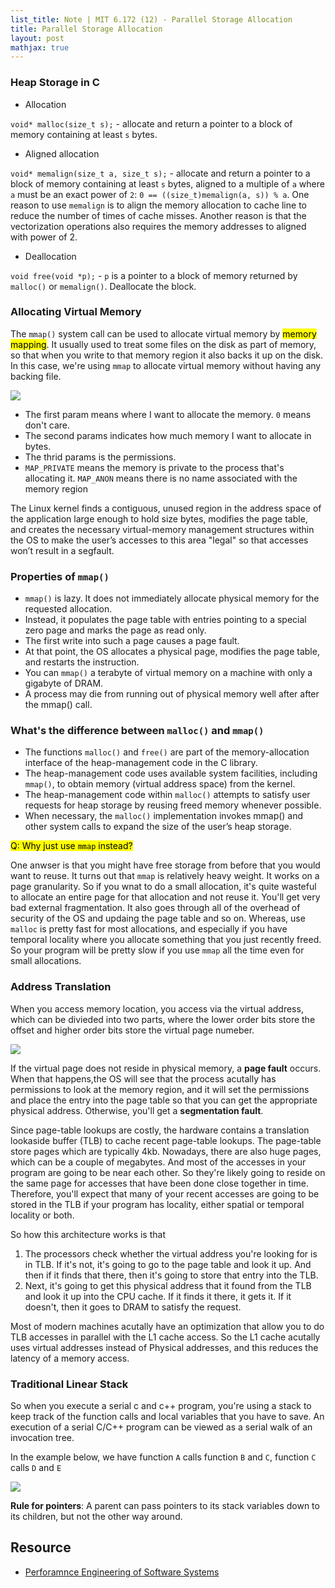 ```yaml
---
list_title: Note | MIT 6.172 (12) - Parallel Storage Allocation
title: Parallel Storage Allocation
layout: post
mathjax: true
---
```


### Heap Storage in C

- Allocation

`void* malloc(size_t s);` - allocate and return a pointer to a block of memory containing at least `s` bytes.

- Aligned allocation

`void* memalign(size_t a, size_t s);` - allocate and return a pointer to a block of memory containing at least `s` bytes, aligned to a multiple of `a` where `a` must be an exact power of `2`: `0 == ((size_t)memalign(a, s)) % a`. One reason to use `memalign` is to align the memory allocation to cache line to reduce the number of times of cache misses. Another reason is that the vectorization operations also requires the memory addresses to aligned with power of 2.

- Deallocation

`void free(void *p);` - `p` is a pointer to a block of memory returned by `malloc()` or `memalign()`. Deallocate the block.

### Allocating Virtual Memory

The `mmap()` system call can be used to allocate virtual memory by <mark>memory mapping</mark>. It usually used to treat some files on the disk as part of memory, so that when you write to that memory region it also backs it up on the disk. In this case, we're using `mmap` to allocate virtual memory without having any backing file.

<img class="md-img-center" src="{{site.baseurl}}/assets/images/2021/08/perf-sa-11.png">

- The first param means where I want to allocate the memory. `0` means don't care.
- The second params indicates how much memory I want to allocate in bytes.
- The thrid params is the permissions.
- `MAP_PRIVATE` means the memory is private to the process that's allocating it. `MAP_ANON` means there is no name associated with the memory region

The Linux kernel finds a contiguous, unused region in the address space of the application large enough to hold size bytes, modifies the page table, and creates the necessary virtual-memory management structures within the OS to make the user’s accesses to this area "legal" so that accesses won’t result in a segfault.

### Properties of `mmap()`

- `mmap()` is lazy. It does not immediately allocate physical memory for the requested allocation.
- Instead, it populates the page table with entries pointing to a special zero page and marks the page as read only.
- The first write into such a page causes a page fault.
- At that point, the OS allocates a physical page, modifies the page table, and restarts the instruction.
- You can `mmap()` a terabyte of virtual memory on a machine with only a gigabyte of DRAM.
- A process may die from running out of physical memory well after after the mmap() call.

### What's the difference between `malloc()` and `mmap()`

- The functions `malloc()` and `free()` are part of the memory-allocation interface of the heap-management code in the C library.
- The heap-management code uses available system facilities, including `mmap()`, to obtain memory (virtual address space) from the kernel.
- The heap-management code within `malloc()` attempts to satisfy user requests for heap storage by reusing freed memory whenever possible.
- When necessary, the `malloc()` implementation invokes mmap() and other system calls to expand the size of the user’s heap storage.

<mark>Q: Why just use `mmap` instead?</mark>

One anwser is that you might have free storage from before that you would want to reuse. It turns out that `mmap` is relatively heavy weight. It works on a page granularity. So if you wnat to do a small allocation, it's quite wasteful to allocate an entire page for that allocation and not reuse it. You'll get very bad external fragmentation. It also goes through all of the overhead of security of the OS and updaing the page table and so on. Whereas, use `malloc` is pretty fast for most allocations, and especially if you have temporal locality where you allocate something that you just recently freed. So your program will be pretty slow if you use `mmap` all the time even for small allocations.

### Address Translation

When you access memory location, you access via the virtual address, which can be divieded into two parts, where the lower order bits store the offset and higher order bits store the virtual page numeber.

<img class="md-img-center" src="{{site.baseurl}}/assets/images/2021/08/perf-sa-12.png">

If the virtual page does not reside in physical memory, a **page fault** occurs. When that happens,the OS will see that the process acutally has permissions to look at the memory region, and it will set the permissions and place the entry into the page table so that you can get the appropriate physical address. Otherwise, you'll get a **segmentation fault**.

Since page-table lookups are costly, the hardware contains a translation lookaside buffer (TLB) to cache recent page-table lookups. The page-table store pages which are typically 4kb. Nowadays, there are also huge pages, which can be a couple of megabytes. And most of the accesses in your program are going to be near each other. So they're likely going to reside on the same page for accesses that have been done close together in time. Therefore, you'll expect that many of your recent accesses are going to be stored in the TLB if your program has locality, either spatial or temporal locality or both.

So how this architecture works is that

1. The processors check whether the virtual address you're looking for is in TLB. If it's not, it's going to go to the page table and look it up. And then if it finds that there, then it's going to store that entry into the TLB.
2. Next, it's going to get this physical address that it found from the TLB and look it up into the CPU cache. If it finds it there, it gets it. If it doesn't, then it goes to DRAM to satisfy the request. 

Most of modern machines acutally have an optimization that allow you to do TLB accesses in parallel with the L1 cache access. So the L1 cache acutally uses virtual addresses instead of Physical addresses, and this reduces the latency of a memory access.

### Traditional Linear Stack

So when you execute a serial c and c++ program, you're using a stack to keep track of the function calls and local variables that you have to save. An execution of a serial C/C++ program can be viewed as a serial walk of an invocation tree. 

In the example below, we have function `A` calls function `B` and `C`, function `C` calls `D` and `E`

<img class="md-img-center" src="{{site.baseurl}}/assets/images/2021/08/perf-sa-13.png">

**Rule for pointers**: A parent can pass pointers to its stack variables down to its children, but not the other way around.

## Resource 

- [Perforamnce Engineering of Software Systems](https://ocw.mit.edu/courses/electrical-engineering-and-computer-science/6-172-performance-engineering-of-software-systems-fall-2018/index.htm)